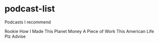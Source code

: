 # podcast-list
Podcasts I recommend

Rookie
How I Made This
Planet Money
A Piece of Work
This American Life
Plz Advise 
